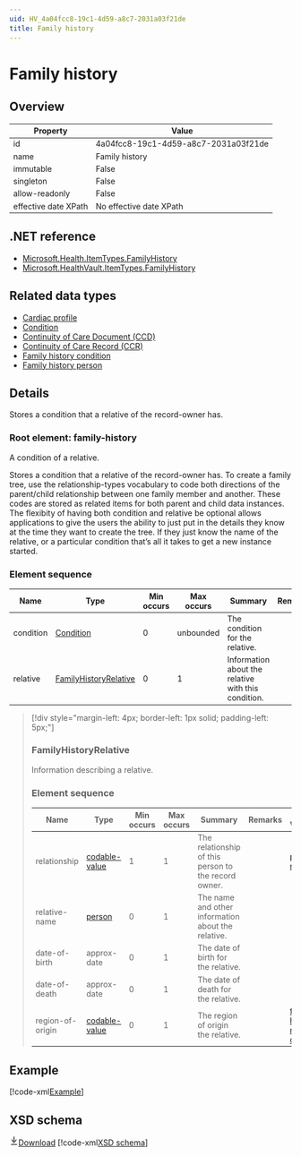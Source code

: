 ```yaml
---
uid: HV_4a04fcc8-19c1-4d59-a8c7-2031a03f21de
title: Family history
---
```


# Family history

## Overview

Property|Value
---|---
id|4a04fcc8-19c1-4d59-a8c7-2031a03f21de
name|Family history
immutable|False
singleton|False
allow-readonly|False
effective date XPath|No effective date XPath

## .NET reference
- [Microsoft.Health.ItemTypes.FamilyHistory](https://docs.microsoft.com/dotnet/api/microsoft.health.itemtypes.familyhistory)
- [Microsoft.HealthVault.ItemTypes.FamilyHistory](https://docs.microsoft.com/dotnet/api/microsoft.healthvault.itemtypes.familyhistory)

## Related data types

- [Cardiac profile](xref:HV_adaf49ad-8e10-49f8-9783-174819e97051)
- [Condition](xref:HV_7ea7a1f9-880b-4bd4-b593-f5660f20eda8)
- [Continuity of Care Document (CCD)](xref:HV_9c48a2b8-952c-4f5a-935d-f3292326bf54)
- [Continuity of Care Record (CCR)](xref:HV_1e1ccbfc-a55d-4d91-8940-fa2fbf73c195)
- [Family history condition](xref:HV_6705549b-0e3d-474e-bfa7-8197ddd6786a)
- [Family history person](xref:HV_cc23422c-4fba-4a23-b52a-c01d6cd53fdf)

## Details
Stores a condition that a relative of the record-owner has.

<a name='family-history'></a>

### Root element: family-history

A condition of a relative.

Stores a condition that a relative of the record-owner has. To create a family tree, use the relationship-types vocabulary to code both directions of the parent/child relationship between one family member and another. These codes are stored as related items for both parent and child data instances. The flexibity of having both condition and relative be optional allows applications to give the users the ability to just put in the details they know at the time they want to create the tree. If they just know the name of the relative, or a particular condition that’s all it takes to get a new instance started.

### Element sequence

Name|Type|Min occurs|Max occurs|Summary|Remarks
---|---|---|---|---|---
condition|[Condition](xref:HV_7ea7a1f9-880b-4bd4-b593-f5660f20eda8)|0|unbounded|The condition for the relative.|
relative|[FamilyHistoryRelative](#FamilyHistoryRelative)|0|1|Information about the relative with this condition.|

>[!div style="margin-left: 4px; border-left: 1px solid; padding-left: 5px;"]
>
> <a name='FamilyHistoryRelative'></a>
>
> ### FamilyHistoryRelative
>
> Information describing a relative.
>
> ### Element sequence
>
> Name|Type|Min occurs|Max occurs|Summary|Remarks|Preferred Vocabulary
> ---|---|---|---|---|---|---
> relationship|[codable-value](xref:HV_3e730686-781f-4616-aa0d-817bba8eb141#codable-value)|1|1|The relationship of this person to the record owner.||[personal-relationship](xref:HV_9e22e9c5-a032-4375-8999-20c9d00954b9)
> relative-name|[person](xref:HV_3e730686-781f-4616-aa0d-817bba8eb141#person)|0|1|The name and other information about the relative.||
> date-of-birth|approx-date|0|1|The date of birth for the relative.||
> date-of-death|approx-date|0|1|The date of death for the relative.||
> region-of-origin|[codable-value](xref:HV_3e730686-781f-4616-aa0d-817bba8eb141#codable-value)|0|1|The region of origin the relative.||[family-history-region-of-origin](xref:HV_2791a623-22ff-4d05-8017-9bd669903d60)
>
>

## Example
[!code-xml[Example](sample-xml/4a04fcc8-19c1-4d59-a8c7-2031a03f21de.xml)]

## XSD schema
[![Download](/healthvault/images/download.png)Download](xsd/family-history.3.xsd)
[!code-xml[XSD schema](xsd/family-history.3.xsd)]
